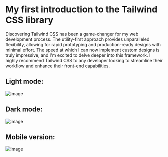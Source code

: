 # My first introduction to the Tailwind CSS library
Discovering Tailwind CSS has been a game-changer for my web development process. The utility-first approach provides unparalleled flexibility, allowing for rapid prototyping and production-ready designs with minimal effort. The speed at which I can now implement custom designs is truly impressive, and I'm excited to delve deeper into this framework. I highly recommend Tailwind CSS to any developer looking to streamline their workflow and enhance their front-end capabilities.


## Light mode:
![image](https://github.com/MyroslavHesyk/TailwindCSS-MyFirstWork/assets/104556159/c301e069-ff3a-4d02-bbdc-7b47e4934fba)

## Dark mode:
![image](https://github.com/MyroslavHesyk/TailwindCSS-MyFirstWork/assets/104556159/b4884c05-a9e9-4507-8960-75f33641933e)

## Mobile version:
![image](https://github.com/MyroslavHesyk/TailwindCSS-MyFirstWork/assets/104556159/1ae154ea-8b23-49d7-a06e-0b8fc1da805e)
